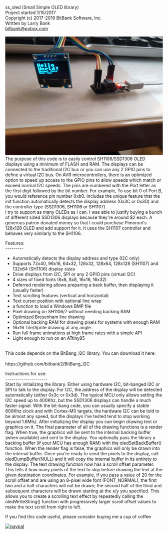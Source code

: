 ss_oled (Small Simple OLED library)<br>
Project started 1/15/2017<br>
Copyright (c) 2017-2019 BitBank Software, Inc.<br>
Written by Larry Bank<br>
bitbank@pobox.com<br>
<br>
![ss_oled](/demo.jpg?raw=true "ss_oled")
<br>
The purpose of this code is to easily control SH1106/SSD1306 OLED
displays using a minimum of FLASH and RAM. The displays can be connected to
the traditional I2C bus or you can use any 2 GPIO pins to define a virtual
I2C bus. On AVR microcontrollers, there is an optimized option to speed up
access to the GPIO pins to allow speeds which match or exceed normal I2C
speeds. The pins are numbered with the Port letter as the first digit followed
by the bit number. For example, To use bit 0 of Port B, you would reference
pin number 0xb0. Includes the unique feature that the init function automatically
detects the display address (0x3C or 0x3D) and the controller type (SSD1306, SH1106 or
SH1107).<br>
I try to support as many OLEDs as I can. I was able to justify buying a bunch
of different sized SSD1306 displays because they're around $2 each. A generous patron
donated money so that I could purchase Pimoroni's 128x128 OLED and add support for it.
It uses the SH1107 controller and behaves very similarly to the SH1106.
<br>

Features:<br>
---------<br>
- Automatically detects the display address and type (I2C only)<br>
- Supports 72x40, 96x16, 64x32, 128x32, 128x64, 128x128 (SH1107) and 132x64 (SH1106) display sizes<br>
- Drive displays from I2C, SPI or any 2 GPIO pins (virtual I2C)<br>
- 4 sizes of fixed fonts (6x8, 8x8, 16x16, 16x32)<br>
- Deferred rendering allows preparing a back buffer, then displaying it (usually faster)<br>
- Text scrolling features (vertical and horizontal)<br>
- Text cursor position with optional line wrap<br>
- a function to load a Windows BMP file<br>
- Pixel drawing on SH1106/7 without needing backing RAM<br>
- Optimized Bresenham line drawing<br>
- Optional backing RAM for drawing pixels for systems with enough RAM<br>
- 16x16 Tile/Sprite drawing at any angle.<br>
- Run full frame animations at high frame rates with a simple API<br>
- Light enough to run on an ATtiny85<br> 
<br>
This code depends on the BitBang_I2C library. You can download it here:<br>
<br>
https://github.com/bitbank2/BitBang_I2C
<br>

Instructions for use:<br>
---------------------<br>
Start by initializing the library. Either using hardware I2C, bit-banged I2C or SPI to talk to the display. For I2C, the
address of the display will be detected automatically (either 0x3c or 0x3d). The typical MCU only allows setting the I2C speed up to 400Khz, but the SSD1306 displays can handle a much faster signal. With the bit-bang code, you can usually specify a stable 800Khz clock and with Cortex-M0 targets, the hardware I2C can be told to be almost any speed, but the displays I've tested tend to stop working beyond 1.6Mhz. After initializing the display you can begin drawing text or graphics on it. The final parameter of all of the drawing functions is a render flag. When true, the graphics will be sent to the internal backing buffer (when available) and sent to the display. You optionally pass the library a backing buffer (if your MCU has enough RAM) with the oledSetBackBuffer() function. When the render flag is false, the graphics will only be drawn into the internal buffer. Once you're ready to send the pixels to the display, call oledDumpBuffer(NULL) and it will copy the internal buffer in its entirety to the display. The text drawing function now has a scroll offset parameter. This tells it how many pixels of the text to skip before drawing the text at the given destination coordinates. For example, if you pass a value of 20 for the scroll offset and are using an 8-pixel wide font (FONT_NORMAL), the first two and a half characters will not be drawn; the second half of the third and subsequent characters will be drawn starting at the x/y you specified. This allows you to create a scrolling text effect by repeatedly calling the oledWriteString() function with progressively larger scroll offset values to make the text scroll from right to left.<br> 

If you find this code useful, please consider buying me a cup of coffee

[![paypal](https://www.paypalobjects.com/en_US/i/btn/btn_donateCC_LG.gif)](https://www.paypal.com/cgi-bin/webscr?cmd=_s-xclick&hosted_button_id=SR4F44J2UR8S4)

